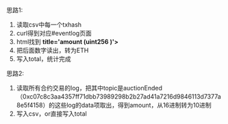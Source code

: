思路1:  
1. 读取csv中每一个txhash
2. curl得到对应#eventlog页面
3. html找到 **title='amount (uint256 )'>**
4. 把后面数字读出，转为ETH
5. 写入total，统计完成

思路2:  
1. 读取所有合约交易的log，把其中topic是auctionEnded（0xc07c8c3aa4357ff71dbb73989298b2b27ad41a7216d9846113d7377a8e5f4158）的这些log的data项取出，得到amount，从16进制转为10进制
2. 写入csv，or直接写入total